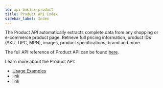 ```yaml
---
id: api-basics-product
title: Product API Index
sidebar_label: Index
---
```


The Product API automatically extracts complete data from any shopping or e-commerce product page. Retrieve full pricing information, product IDs (SKU, UPC, MPN), images, product specifications, brand and more.

The full API reference of Product API can be found [here](api-product).

Learn more about the Product API:

- [Usage Examples](api-usage-product)
- link
- link